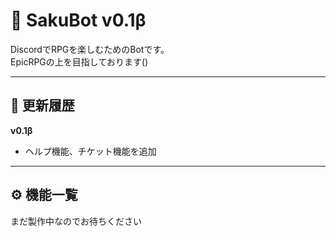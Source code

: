 # 📢 SakuBot v0.1β
DiscordでRPGを楽しむためのBotです。  
EpicRPGの上を目指しております()

---

## 🔄 更新履歴
**v0.1β**  
- ヘルプ機能、チケット機能を追加

---

## ⚙️ 機能一覧
まだ製作中なのでお待ちください

